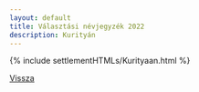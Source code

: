 ```yaml
---
layout: default
title: Választási névjegyzék 2022
description: Kurityán
---
```


{% include settlementHTMLs/Kurityaan.html %}

[Vissza](../)